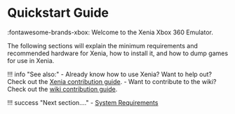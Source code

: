 # Quickstart Guide

:fontawesome-brands-xbox: Welcome to the Xenia Xbox 360 Emulator.

The following sections will explain the minimum requirements and recommended hardware for Xenia,
how to install it, and how to dump games for use in Xenia.

!!! info "See also:"
    - Already know how to use Xenia? Want to help out? Check out the [Xenia contribution guide](/development).
    - Want to contribute to the wiki? Check out the [wiki contribution guide](/meta/contributing.md).

!!! success "Next section...."
    - [System Requirements](system_requirements)
